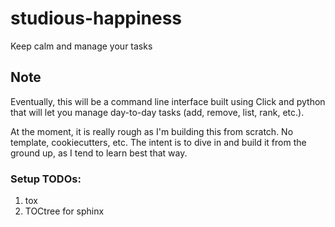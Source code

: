 # studious-happiness

Keep calm and manage your tasks

## Note

Eventually, this will be a command line interface built using Click and python that will let you manage day-to-day tasks (add, remove, list, rank, etc.).

At the moment, it is really rough as I'm building this from scratch. No template, cookiecutters, etc. The intent is to dive in and build it from the ground up, as I tend to learn best that way.

### Setup TODOs:

1. tox
1. TOCtree for sphinx
